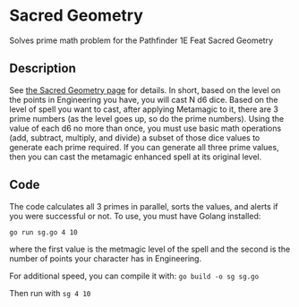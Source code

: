 # Sacred Geometry
Solves prime math problem for the Pathfinder 1E Feat Sacred Geometry

## Description
See [the Sacred Geometry page](https://aonprd.com/FeatDisplay.aspx?ItemName=Sacred%20Geometry) for details.  In short, based on the level on the points in Engineering you have, you will cast N d6 dice.  Based on the level of spell you want to cast, after applying Metamagic to it, there are 3 prime numbers (as the level goes up, so do the prime numbers).  Using the value of each d6 no more than once, you must use basic math operations (add, subtract, multiply, and divide) a subset of those dice values to generate each prime required.  If you can generate all three prime values, then you can cast the metamagic enhanced spell at its original level.

## Code
The code calculates all 3 primes in parallel, sorts the values, and alerts if you were successful or not.  To use, you must have Golang installed:

`go run sg.go 4 10`

where the first value is the metmagic level of the spell and the second is the number of points your character has in Engineering.

For additional speed, you can compile it with:
`go build -o sg sg.go`

Then run with `sg 4 10`
